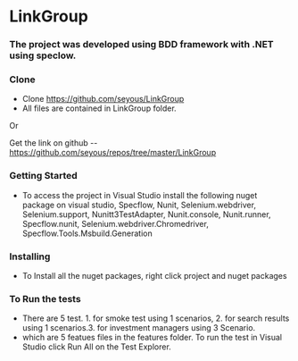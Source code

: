 # LinkGroup

### The project was developed using BDD framework with .NET using speclow.


### Clone
- Clone https://github.com/seyous/LinkGroup
- All files are contained in LinkGroup folder.

Or

Get the link on github
--https://github.com/seyous/repos/tree/master/LinkGroup


### Getting Started
* To access the project in Visual Studio install the following nuget package on visual studio, Specflow, Nunit, Selenium.webdriver, Selenium.support, Nunitt3TestAdapter, Nunit.console, Nunit.runner, Specflow.nunit, Selenium.webdriver.Chromedriver, Specflow.Tools.Msbuild.Generation


### Installing
* To Install all the nuget packages, right click project and nuget packages



### To Run the tests
* There are 5 test. 1. for smoke test using 1 scenarios, 2. for search results using 1 scenarios.3. for investment managers using  3 Scenario.
* which are 5 featues files in the features folder. To run the test in Visual Studio click Run All on the Test Explorer.


